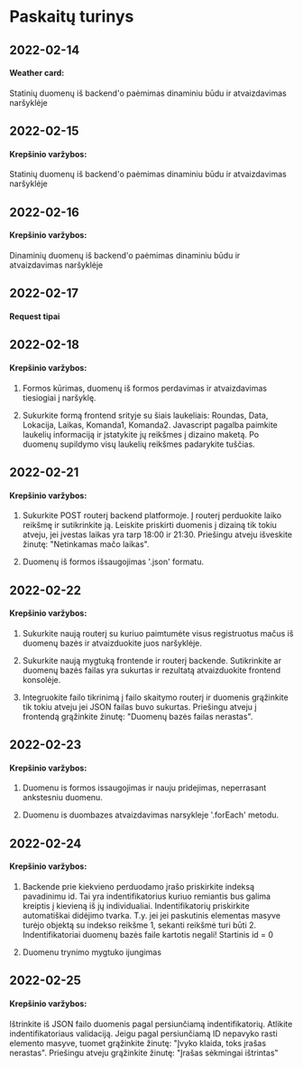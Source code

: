 # Paskaitų turinys


## 2022-02-14
#### Weather card:
Statinių duomenų iš backend'o paėmimas dinaminiu būdu ir atvaizdavimas naršyklėje

## 2022-02-15
#### Krepšinio varžybos:
Statinių duomenų iš backend'o paėmimas dinaminiu būdu ir atvaizdavimas naršyklėje

## 2022-02-16
#### Krepšinio varžybos:
Dinaminių duomenų iš backend'o paėmimas dinaminiu būdu ir atvaizdavimas naršyklėje

## 2022-02-17
#### Request tipai

## 2022-02-18
#### Krepšinio varžybos:
1. Formos kūrimas, duomenų iš formos perdavimas ir atvaizdavimas tiesiogiai į naršyklę.

2. Sukurkite formą frontend srityje su šiais laukeliais:
Roundas, Data, Lokacija, Laikas, Komanda1, Komanda2.
Javascript pagalba paimkite laukelių informaciją ir įstatykite jų reikšmes į dizaino maketą.
Po duomenų supildymo visų laukelių reikšmes padarykite tuščias.


## 2022-02-21
#### Krepšinio varžybos:
1. Sukurkite POST routerį backend platformoje. Į routerį perduokite laiko reikšmę ir sutikrinkite ją. Leiskite priskirti duomenis į dizainą tik tokiu atveju, jei įvestas laikas yra tarp 18:00 ir 21:30. Priešingu atveju išveskite žinutę: "Netinkamas mačo laikas".

2. Duomenų iš formos išsaugojimas '.json' formatu.

## 2022-02-22
#### Krepšinio varžybos:
1. Sukurkite naują routerį su kuriuo paimtumėte visus registruotus mačus iš duomenų bazės ir atvaizduokite juos naršyklėje.

2. Sukurkite naują mygtuką frontende ir routerį backende. Sutikrinkite ar duomenų bazės failas yra sukurtas ir rezultatą atvaizduokite frontend konsolėje.

3. Integruokite failo tikrinimą į failo skaitymo routerį ir duomenis grąžinkite tik tokiu atveju jei JSON failas buvo sukurtas. Priešingu atveju į frontendą grąžinkite žinutę: "Duomenų bazės failas nerastas".

## 2022-02-23
#### Krepšinio varžybos:
1. Duomenu is formos issaugojimas ir nauju pridejimas, neperrasant ankstesniu duomenu.

2. Duomenu is duombazes atvaizdavimas narsykleje '.forEach' metodu.

## 2022-02-24
#### Krepšinio varžybos:
1. Backende prie kiekvieno perduodamo įrašo priskirkite indeksą pavadinimu id. Tai yra indentifikatorius kuriuo remiantis bus galima kreiptis į kievieną iš jų individualiai. Indentifikatorių priskirkite automatiškai didėjimo tvarka. T.y. jei jei paskutinis elementas masyve turėjo objektą su indekso reikšme 1, sekanti reikšmė turi būti 2. Indentifikatoriai duomenų bazės faile kartotis negali!
Startinis id = 0
 
2. Duomenu trynimo mygtuko ijungimas

## 2022-02-25
#### Krepšinio varžybos:
Ištrinkite iš JSON failo duomenis pagal persiunčiamą indentifikatorių. Atlikite indentifikatoriaus validaciją. Jeigu pagal persiunčiamą ID nepavyko rasti elemento masyve, tuomet grąžinkite žinutę: "Įvyko klaida, toks įrašas nerastas". Priešingu atveju grąžinkite žinutę: "Įrašas sėkmingai ištrintas"